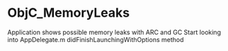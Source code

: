 ObjC_MemoryLeaks
================
Application shows possible memory leaks with ARC and GC
Start looking into AppDelegate.m didFinishLaunchingWithOptions method
